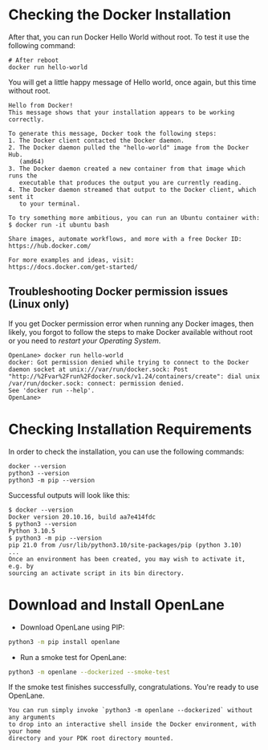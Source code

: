 # Checking the Docker Installation

After that, you can run Docker Hello World without root. To test it use the following command:

```shell
# After reboot
docker run hello-world
```

You will get a little happy message of Hello world, once again, but this time without root.

```
Hello from Docker!
This message shows that your installation appears to be working correctly.

To generate this message, Docker took the following steps:
1. The Docker client contacted the Docker daemon.
2. The Docker daemon pulled the "hello-world" image from the Docker Hub.
   (amd64)
3. The Docker daemon created a new container from that image which runs the
   executable that produces the output you are currently reading.
4. The Docker daemon streamed that output to the Docker client, which sent it
   to your terminal.

To try something more ambitious, you can run an Ubuntu container with:
$ docker run -it ubuntu bash

Share images, automate workflows, and more with a free Docker ID:
https://hub.docker.com/

For more examples and ideas, visit:
https://docs.docker.com/get-started/
```

## Troubleshooting Docker permission issues (Linux only)

If you get Docker permission error when running any Docker images, then likely,
you forgot to follow the steps to make Docker available without root or you need to _restart your Operating System_.

```
OpenLane> docker run hello-world
docker: Got permission denied while trying to connect to the Docker daemon socket at unix:///var/run/docker.sock: Post "http://%2Fvar%2Frun%2Fdocker.sock/v1.24/containers/create": dial unix /var/run/docker.sock: connect: permission denied.
See 'docker run --help'.
OpenLane>
```

# Checking Installation Requirements

In order to check the installation, you can use the following commands:

```
docker --version
python3 --version
python3 -m pip --version
```

Successful outputs will look like this:

```
$ docker --version
Docker version 20.10.16, build aa7e414fdc
$ python3 --version
Python 3.10.5
$ python3 -m pip --version
pip 21.0 from /usr/lib/python3.10/site-packages/pip (python 3.10)
...
Once an environment has been created, you may wish to activate it, e.g. by
sourcing an activate script in its bin directory.
```

# Download and Install OpenLane

* Download OpenLane using PIP:

```sh
python3 -m pip install openlane
```

* Run a smoke test for OpenLane:

```sh
python3 -m openlane --dockerized --smoke-test
```

If the smoke test finishes successfully, congratulations. You're ready to use OpenLane.

```{note}
You can run simply invoke `python3 -m openlane --dockerized` without any arguments
to drop into an interactive shell inside the Docker environment, with your home
directory and your PDK root directory mounted.
```
